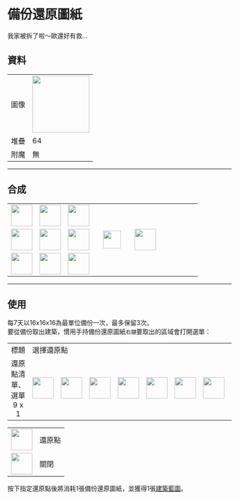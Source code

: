 # 備份還原圖紙
我家被拆了啦～歐還好有救...

## 資料
<table>
    <tr><td>圖像</td><td><img src="https://i.imgur.com/O3QyLrA.png" width="128"/></td></tr>
    <tr><td align="end">堆疊</td><td>64</td></tr>
    <tr><td align="end">附魔</td><td>無</td></tr>
</table>

---

## 合成
<table>
    <tr><td><img src="https://i.imgur.com/qdbMLqO.png" width="48"/></td><td><img src="https://i.imgur.com/0WdppIA.png" width="48"/></td><td><img src="https://i.imgur.com/qdbMLqO.png" width="48"/></td><td colspan="3"></td></tr>
    <tr><td><img src="https://i.imgur.com/0WdppIA.png" width="48"/></td><td><img src="https://i.imgur.com/NfBvYUE.png" width="48"/></td><td><img src="https://i.imgur.com/0WdppIA.png" width="48"/></td><td width="70" align="center"><img src="https://i.imgur.com/VE0KqIE.png" width="40"/></td><td><img src="https://i.imgur.com/O3QyLrA.png" width="48"/></td><td width="70"></td></tr>
    <tr><td><img src="https://i.imgur.com/qdbMLqO.png" width="48"/></td><td><img src="https://i.imgur.com/0WdppIA.png" width="48"/></td><td><img src="https://i.imgur.com/qdbMLqO.png" width="48"/></td><td colspan="3"></td></tr>
</table>

---

## 使用
每7天以16x16x16為最單位備份一次，最多保留3次。  
要從備份取出建築，慣用手持備份還原圖紙`右鍵`要取出的區域會打開選單：

<table>
    <tr><td align="center">標題</td><td colspan="9">選擇還原點</td></tr>
    <tr><td align="center">還原點清單、選單<br/>9 x 1</td><td><img src="https://i.imgur.com/voxcDyZ.png" width="48"/></td><td><img src="https://i.imgur.com/voxcDyZ.png" width="48"/></td><td><img src="https://i.imgur.com/voxcDyZ.png" width="48"/></td><td><img src="https://i.imgur.com/wl43BjZ.png" width="48"/></td><td><img src="https://i.imgur.com/wl43BjZ.png" width="48"/></td><td><img src="https://i.imgur.com/wl43BjZ.png" width="48"/></td><td><img src="https://i.imgur.com/wl43BjZ.png" width="48"/></td><td><img src="https://i.imgur.com/wl43BjZ.png" width="48"/></td><td><img src="https://i.imgur.com/sAwvuIi.png" width="48"/></td></tr>
</table>

<table>
    <tr><td align="center"><img src="https://i.imgur.com/voxcDyZ.png" width="48"/></td><td>還原點</td></tr>
    <tr><td align="center"><img src="https://i.imgur.com/sAwvuIi.png" width="48"/></td><td>關閉</td></tr>
</table>

按下指定還原點後將消耗1張備份還原圖紙，並獲得1張[建築藍圖](build_blueprint.md)。